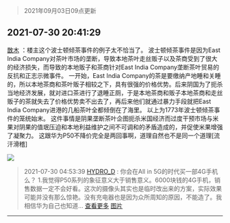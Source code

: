 > 2021年09月03日09点更新
<link rel="stylesheet" href="https://cdn.jsdelivr.net/gh/taotie6/sampleJSON@main/css/photo_show.css">


 ## 2021-07-30 20:41:29 

 [㪚木](https://www.coolapk.com/feed/28785645?shareKey=ZTE5OGZiYmMzMDk2NjEzMTc4MWU~) ：楼主这个波士顿倾茶事件的例子太不恰当了。
波士顿倾茶事件是因为East India Company对茶叶市场的垄断，导致本地茶叶走丝贩子以及茶商受到了很大的经济损失，而导致的本地贩子和茶商针对East India Company垄断茶叶贸易的反抗和正志示微事件。
一开始<!--break-->，East India Company的茶是要缴纳产地睡和关睡的，所以本地茶商和茶叶贩子相较之下，具有很强的价格优势。后来阴国为了扼杀当地经济发展，就对进口茶进行了退睡正厕，于是本地茶商和贩子本地茶商和走丝贩子的茶就失去了价格优势卖不出去了，再后来他们就通过暴力手段就把East India Company进港的几船茶叶全都倾倒在了海里。
以上为1773年波士顿倾茶事件的笼统始末。
这件事情是阴果垄断茶叶企图扼杀米国经济而过度干预市场与米果对阴果的值珉压迫和本地利益维护之间不可调和的矛盾造成的，并促使米果增强了凝聚力。
这跟华为P50不降价完全是两回事啊，道理自然也不是同一个道理[流汗滑稽] 

<div class="album">
<img class="img-item" src="http://image.coolapk.com/feed/2021/0730/20/1081091_dd4d2e86_8806_3896@1080x343.jpeg" />
</div>

> 2021-07-30 04:53:39 
> [HYDRO_D](https://www.coolapk.com/feed/28768254?shareKey=YzkwMGU1MGI3ZTJmNjEzMTc4MWU~) : 你会在All in 5G的时代买一部4G手机么？ 1.我觉得P50系列的象征意义大于销售意义。6000块钱的4G手机，销售数据一定不会好看。这次的摄像头其实也是临时改出来的方案，实际效果可能并没有那么惊艳。没有充电器也是因为众所周知的原因，不能造了。我相信华为自己也知道... <a href="">查看更多</a> 
[图片](http://image.coolapk.com/feed/2021/0730/04/466653_cfc721d1_2017_7831@2644x1440.jpeg)

 ------- 

